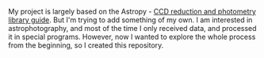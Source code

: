 My project is largely based on the Astropy - [CCD reduction and photometry library guide](https://www.astropy.org/ccd-reduction-and-photometry-guide/v/dev/notebooks/00-00-Preface.html).
But I'm trying to add something of my own.
I am interested in astrophotography, and most of the time I only received data, and processed it in special programs.
However, now I wanted to explore the whole process from the beginning, so I created this repository.
